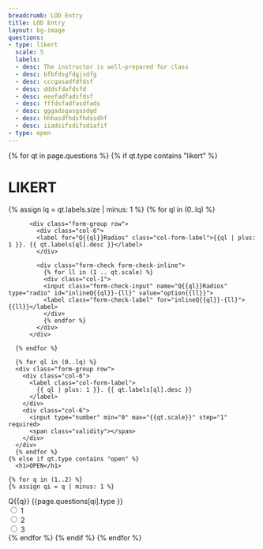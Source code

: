 ```yaml
---
breadcrumb: LOD Entry
title: LOD Entry
layout: bg-image
questions:
- type: likert
  scale: 5
  labels:
  - desc: The instructor is well-prepared for class
  - desc: bfbfdsgfdgjsdfg
  - desc: cccgasadfdfdsf
  - desc: dddsfdafdsfd
  - desc: eeefadfadsfdsf
  - desc: fffdsfadfasdfads
  - desc: gggadsgasgasdgd
  - desc: hhhasdfhdsfhdssdhf
  - desc: iiadsifsdifsdiafif
- type: open
---
```

<form>
  {% for qt in page.questions %}
    {% if qt.type contains "likert" %}
      <h1>LIKERT</h1>
      {% assign lq = qt.labels.size | minus: 1 %}
      {% for ql in (0..lq) %}

          <div class="form-group row">
            <div class="col-6">
            <label for="Q{{ql}}Radios" class="col-form-label">{{ql | plus: 1 }}. {{ qt.labels[ql].desc }}</label>
            </div>

            <div class="form-check form-check-inline">
              {% for ll in (1 .. qt.scale) %}
              <div class="col-1">
              <input class="form-check-input" name="Q{{ql}}Radios" type="radio" id="inlineQ{{ql}}-{ll}" value="option{{ll}}">
              <label class="form-check-label" for="inlineQ{{ql}}-{ll}">{{ll}}</label>
              </div>
              {% endfor %}
            </div>
          </div>

      {% endfor %}

      {% for ql in (0..lq) %}
      <div class="form-group row">
        <div class="col-6">
          <label class="col-form-label">
            {{ ql | plus: 1 }}. {{ qt.labels[ql].desc }}
          </label>
        </div>
        <div class="col-6">
          <input type="number" min="0" max="{{qt.scale}}" step="1" required>
          <span class="validity"></span>
        </div>
      </div>
      {% endfor %}
    {% else if qt.type contains "open" %}
      <h1>OPEN</h1>

    {% for q in (1..2) %}
    {% assign qi = q | minus: 1 %}
  <div class="form-group row">
    <label for="Q{{q}}Radios" class="col-sm-2 col-form-label">Q{{q}} {{page.questions[qi].type }}</label>
    <div class="form-check form-check-inline">
      <input class="form-check-input" name="Q{{q}}Radios" type="radio" id="inlineQ{{q}}-1" value="option1">
      <label class="form-check-label" for="inlineQ{{q}}-1">1</label>
    </div>
    <div class="form-check form-check-inline">
      <input class="form-check-input" name="Q{{q}}Radios" type="radio" id="inlineQ{{q}}-2" value="option2">
      <label class="form-check-label" for="inlineQ{{q}}-2">2</label>
    </div>
    <div class="form-check form-check-inline">
      <input class="form-check-input" name="Q{{q}}Radios" type="radio" id="inlineQ{{q}}-3" value="option3">
      <label class="form-check-label" for="inlineQ{{q}}-3">3</label>
    </div>
  </div>
  {% endfor %}
  {% endif %}
{% endfor %}
</form>
